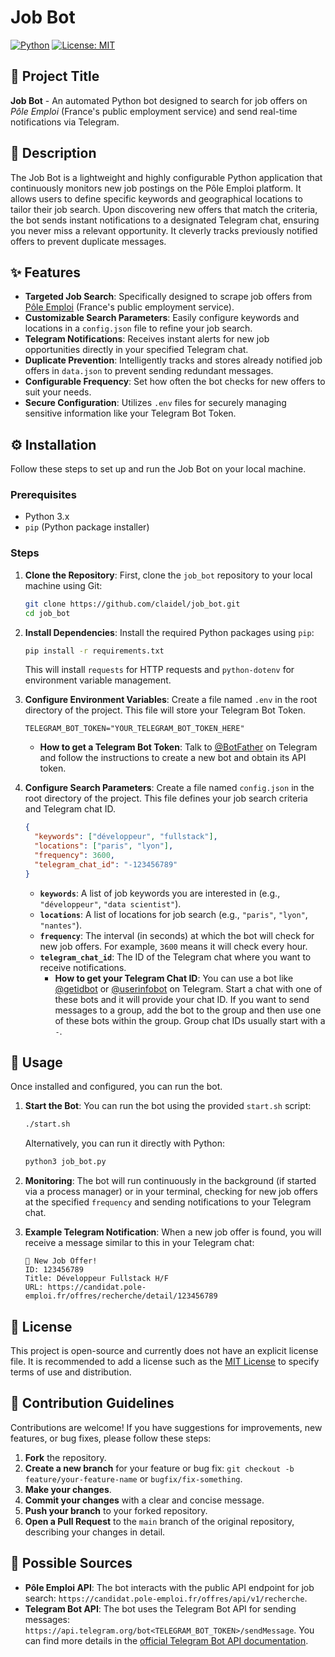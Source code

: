 # Job Bot

[![Python](https://img.shields.io/badge/Python-3.x-blue.svg?logo=python)](https://www.python.org/)
[![License: MIT](https://img.shields.io/badge/License-MIT-yellow.svg)](https://opensource.org/licenses/MIT)

## 🚀 Project Title

**Job Bot** - An automated Python bot designed to search for job offers on *Pôle Emploi* (France's public employment service) and send real-time notifications via Telegram.

## 📝 Description

The Job Bot is a lightweight and highly configurable Python application that continuously monitors new job postings on the Pôle Emploi platform. It allows users to define specific keywords and geographical locations to tailor their job search. Upon discovering new offers that match the criteria, the bot sends instant notifications to a designated Telegram chat, ensuring you never miss a relevant opportunity. It cleverly tracks previously notified offers to prevent duplicate messages.

## ✨ Features

*   **Targeted Job Search**: Specifically designed to scrape job offers from [Pôle Emploi](https://www.pole-emploi.fr/) (France's public employment service).
*   **Customizable Search Parameters**: Easily configure keywords and locations in a `config.json` file to refine your job search.
*   **Telegram Notifications**: Receives instant alerts for new job opportunities directly in your specified Telegram chat.
*   **Duplicate Prevention**: Intelligently tracks and stores already notified job offers in `data.json` to prevent sending redundant messages.
*   **Configurable Frequency**: Set how often the bot checks for new offers to suit your needs.
*   **Secure Configuration**: Utilizes `.env` files for securely managing sensitive information like your Telegram Bot Token.

## ⚙️ Installation

Follow these steps to set up and run the Job Bot on your local machine.

### Prerequisites

*   Python 3.x
*   `pip` (Python package installer)

### Steps

1.  **Clone the Repository**:
    First, clone the `job_bot` repository to your local machine using Git:
    ```bash
    git clone https://github.com/claidel/job_bot.git
    cd job_bot
    ```

2.  **Install Dependencies**:
    Install the required Python packages using `pip`:
    ```bash
    pip install -r requirements.txt
    ```
    This will install `requests` for HTTP requests and `python-dotenv` for environment variable management.

3.  **Configure Environment Variables**:
    Create a file named `.env` in the root directory of the project. This file will store your Telegram Bot Token.
    ```env
    TELEGRAM_BOT_TOKEN="YOUR_TELEGRAM_BOT_TOKEN_HERE"
    ```
    *   **How to get a Telegram Bot Token**: Talk to [@BotFather](https://t.me/botfather) on Telegram and follow the instructions to create a new bot and obtain its API token.

4.  **Configure Search Parameters**:
    Create a file named `config.json` in the root directory of the project. This file defines your job search criteria and Telegram chat ID.
    ```json
    {
      "keywords": ["développeur", "fullstack"],
      "locations": ["paris", "lyon"],
      "frequency": 3600,
      "telegram_chat_id": "-123456789"
    }
    ```
    *   **`keywords`**: A list of job keywords you are interested in (e.g., `"développeur"`, `"data scientist"`).
    *   **`locations`**: A list of locations for job search (e.g., `"paris"`, `"lyon"`, `"nantes"`).
    *   **`frequency`**: The interval (in seconds) at which the bot will check for new job offers. For example, `3600` means it will check every hour.
    *   **`telegram_chat_id`**: The ID of the Telegram chat where you want to receive notifications.
        *   **How to get your Telegram Chat ID**: You can use a bot like [@getidbot](https://t.me/getidbot) or [@userinfobot](https://t.me/userinfobot) on Telegram. Start a chat with one of these bots and it will provide your chat ID. If you want to send messages to a group, add the bot to the group and then use one of these bots within the group. Group chat IDs usually start with a `-`.

## 🚀 Usage

Once installed and configured, you can run the bot.

1.  **Start the Bot**:
    You can run the bot using the provided `start.sh` script:
    ```bash
    ./start.sh
    ```
    Alternatively, you can run it directly with Python:
    ```bash
    python3 job_bot.py
    ```

2.  **Monitoring**:
    The bot will run continuously in the background (if started via a process manager) or in your terminal, checking for new job offers at the specified `frequency` and sending notifications to your Telegram chat.

3.  **Example Telegram Notification**:
    When a new job offer is found, you will receive a message similar to this in your Telegram chat:

    ```
    💼 New Job Offer!
    ID: 123456789
    Title: Développeur Fullstack H/F
    URL: https://candidat.pole-emploi.fr/offres/recherche/detail/123456789
    ```

## 📜 License

This project is open-source and currently does not have an explicit license file. It is recommended to add a license such as the [MIT License](https://opensource.org/licenses/MIT) to specify terms of use and distribution.

## 🤝 Contribution Guidelines

Contributions are welcome! If you have suggestions for improvements, new features, or bug fixes, please follow these steps:

1.  **Fork** the repository.
2.  **Create a new branch** for your feature or bug fix: `git checkout -b feature/your-feature-name` or `bugfix/fix-something`.
3.  **Make your changes**.
4.  **Commit your changes** with a clear and concise message.
5.  **Push your branch** to your forked repository.
6.  **Open a Pull Request** to the `main` branch of the original repository, describing your changes in detail.

## 🔗 Possible Sources

*   **Pôle Emploi API**: The bot interacts with the public API endpoint for job search: `https://candidat.pole-emploi.fr/offres/api/v1/recherche`.
*   **Telegram Bot API**: The bot uses the Telegram Bot API for sending messages: `https://api.telegram.org/bot<TELEGRAM_BOT_TOKEN>/sendMessage`. You can find more details in the [official Telegram Bot API documentation](https://core.telegram.org/bots/api).
